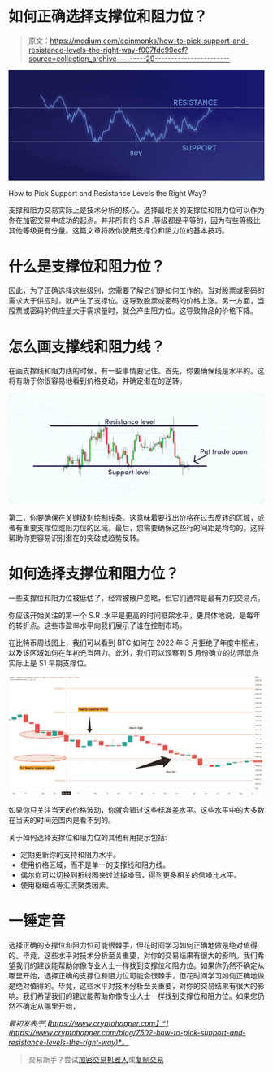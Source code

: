 # 如何正确选择支撑位和阻力位？

> 原文：<https://medium.com/coinmonks/how-to-pick-support-and-resistance-levels-the-right-way-f007fdc99ecf?source=collection_archive---------29----------------------->

![](img/8441fc7142d419812ffb71c8a6c3d995.png)

How to Pick Support and Resistance Levels the Right Way?

支撑和阻力交易实际上是技术分析的核心。选择最相关的支撑位和阻力位可以作为你在加密交易中成功的起点。并非所有的 S.R .等级都是平等的，因为有些等级比其他等级更有分量。这篇文章将教你使用支撑位和阻力位的基本技巧。

# 什么是支撑位和阻力位？

因此，为了正确选择这些级别，您需要了解它们是如何工作的。当对股票或密码的需求大于供应时，就产生了支撑位。这导致股票或密码的价格上涨。另一方面，当股票或密码的供应量大于需求量时，就会产生阻力位。这导致物品的价格下降。

# 怎么画支撑线和阻力线？

在画支撑线和阻力线的时候，有一些事情要记住。首先，你要确保线是水平的。这将有助于你很容易地看到价格变动，并确定潜在的逆转。

![](img/99088ae0e89eb2056fa5b0bfebc620fc.png)

第二，你要确保在关键级别绘制线条。这意味着要找出价格在过去反转的区域，或者有重要支撑位或阻力位的区域。最后，您需要确保这些行的间距是均匀的。这将帮助你更容易识别潜在的突破或趋势反转。

# 如何选择支撑位和阻力位？

一些支撑位和阻力位被低估了，经常被散户忽略，但它们通常是最有力的交易点。

你应该开始关注的第一个 S.R .水平是更高的时间框架水平，更具体地说，是每年的转折点。这些市盈率水平向我们展示了谁在控制市场。

在比特币周线图上，我们可以看到 BTC 如何在 2022 年 3 月拒绝了年度中枢点，以及该区域如何在年初充当阻力。此外，我们可以观察到 5 月份确立的边际低点实际上是 S1 早期支撑位。

![](img/8a343e42bc75b6275385b5e6befb0075.png)

如果你只关注当天的价格波动，你就会错过这些标准差水平。这些水平中的大多数在当天的时间范围内是看不到的。

关于如何选择支撑位和阻力位的其他有用提示包括:

*   定期更新你的支持和阻力水平。
*   使用价格区域，而不是单一的支撑线和阻力线。
*   偶尔你可以切换到折线图来过滤掉噪音，得到更多相关的信噪比水平。
*   使用枢纽点等汇流聚类因素。

# 一锤定音

选择正确的支撑位和阻力位可能很棘手，但花时间学习如何正确地做是绝对值得的。毕竟，这些水平对技术分析至关重要，对你的交易结果有很大的影响。我们希望我们的建议能帮助你像专业人士一样找到支撑位和阻力位。如果你仍然不确定从哪里开始，选择正确的支撑位和阻力位可能会很棘手，但花时间学习如何正确地做是绝对值得的。毕竟，这些水平对技术分析至关重要，对你的交易结果有很大的影响。我们希望我们的建议能帮助你像专业人士一样找到支撑位和阻力位。如果您仍然不确定从哪里开始，

*最初发表于*[*【https://www.cryptohopper.com】*](https://www.cryptohopper.com/blog/7502-how-to-pick-support-and-resistance-levels-the-right-way)*。*

> 交易新手？尝试[加密交易机器人](/coinmonks/crypto-trading-bot-c2ffce8acb2a)或[复制交易](/coinmonks/top-10-crypto-copy-trading-platforms-for-beginners-d0c37c7d698c)